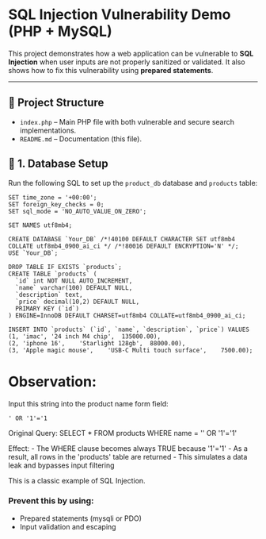 
# SQL Injection Vulnerability Demo (PHP + MySQL)

This project demonstrates how a web application can be vulnerable to **SQL Injection** when user inputs are not properly sanitized or validated. It also shows how to fix this vulnerability using **prepared statements**.

---

## 📁 Project Structure

- `index.php` – Main PHP file with both vulnerable and secure search implementations.
- `README.md` – Documentation (this file).


## 🧱 1. Database Setup

Run the following SQL to set up the `product_db` database and `products` table:

```SET NAMES utf8;
SET time_zone = '+00:00';
SET foreign_key_checks = 0;
SET sql_mode = 'NO_AUTO_VALUE_ON_ZERO';

SET NAMES utf8mb4;

CREATE DATABASE `Your_DB` /*!40100 DEFAULT CHARACTER SET utf8mb4 COLLATE utf8mb4_0900_ai_ci */ /*!80016 DEFAULT ENCRYPTION='N' */;
USE `Your_DB`;

DROP TABLE IF EXISTS `products`;
CREATE TABLE `products` (
  `id` int NOT NULL AUTO_INCREMENT,
  `name` varchar(100) DEFAULT NULL,
  `description` text,
  `price` decimal(10,2) DEFAULT NULL,
  PRIMARY KEY (`id`)
) ENGINE=InnoDB DEFAULT CHARSET=utf8mb4 COLLATE=utf8mb4_0900_ai_ci;

INSERT INTO `products` (`id`, `name`, `description`, `price`) VALUES
(1,	'imac',	'24 inch M4 chip',	135000.00),
(2,	'iphone 16',	'Starlight 128gb',	88000.00),
(3,	'Apple magic mouse',	'USB-C Multi touch surface',	7500.00);
```

# Observation:

Input this string into the product name form field:

    ' OR '1'='1

Original Query:
    SELECT * FROM products WHERE name = '' OR '1'='1'

Effect:
    - The WHERE clause becomes always TRUE because '1'='1'
    - As a result, all rows in the 'products' table are returned
    - This simulates a data leak and bypasses input filtering

This is a classic example of SQL Injection.

### Prevent this by using:

 - Prepared statements (mysqli or PDO)
 - Input validation and escaping

